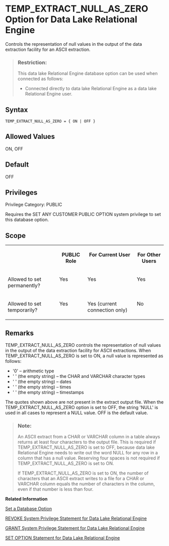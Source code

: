 <!-- loioa65ed25d84f21015ba47da948bcf0bfb -->

# TEMP\_EXTRACT\_NULL\_AS\_ZERO Option for Data Lake Relational Engine

Controls the representation of null values in the output of the data extraction facility for an ASCII extraction.



> ### Restriction:  
> This data lake Relational Engine database option can be used when connected as follows:
> 
> -   Connected directly to data lake Relational Engine as a data lake Relational Engine user.



<a name="loioa65ed25d84f21015ba47da948bcf0bfb__section_pbh_qqh_mrb"/>

## Syntax

```
TEMP_EXTRACT_NULL_AS_ZERO = { ON | OFF }
```



<a name="loioa65ed25d84f21015ba47da948bcf0bfb__iq_refso_1014"/>

## Allowed Values

ON, OFF



<a name="loioa65ed25d84f21015ba47da948bcf0bfb__iq_refso_1015"/>

## Default

OFF



<a name="loioa65ed25d84f21015ba47da948bcf0bfb__section_k3c_gxb_3qb"/>

## Privileges

Privilege Category: PUBLIC

Requires the SET ANY CUSTOMER PUBLIC OPTION system privilege to set this database option.



<a name="loioa65ed25d84f21015ba47da948bcf0bfb__iq_refso_1016"/>

## Scope


<table>
<tr>
<th valign="top">

 



</th>
<th valign="top">

PUBLIC Role



</th>
<th valign="top">

For Current User



</th>
<th valign="top">

For Other Users



</th>
</tr>
<tr>
<td valign="top">

Allowed to set permanently?



</td>
<td valign="top">

Yes



</td>
<td valign="top">

Yes



</td>
<td valign="top">

Yes



</td>
</tr>
<tr>
<td valign="top">

Allowed to set temporarily?



</td>
<td valign="top">

Yes



</td>
<td valign="top">

Yes \(current connection only\)



</td>
<td valign="top">

No



</td>
</tr>
</table>



<a name="loioa65ed25d84f21015ba47da948bcf0bfb__iq_refso_1017"/>

## Remarks

TEMP\_EXTRACT\_NULL\_AS\_ZERO controls the representation of null values in the output of the data extraction facility for ASCII extractions. When TEMP\_EXTRACT\_NULL\_AS\_ZERO is set to ON, a null value is represented as follows:

-   '0' – arithmetic type
-   ' ' \(the empty string\) – the CHAR and VARCHAR character types
-   ' ' \(the empty string\) – dates
-   ' ' \(the empty string\) – times
-   ' ' \(the empty string\) – timestamps

The quotes shown above are not present in the extract output file. When the TEMP\_EXTRACT\_NULL\_AS\_ZERO option is set to OFF, the string 'NULL' is used in all cases to represent a NULL value. OFF is the default value.

> ### Note:  
> An ASCII extract from a CHAR or VARCHAR column in a table always returns at least four characters to the output file. This is required if TEMP\_EXTRACT\_NULL\_AS\_ZERO is set to OFF, because data lake Relational Engine needs to write out the word NULL for any row in a column that has a null value. Reserving four spaces is not required if TEMP\_EXTRACT\_NULL\_AS\_ZERO is set to ON.
> 
> If TEMP\_EXTRACT\_NULL\_AS\_ZERO is set to ON, the number of characters that an ASCII extract writes to a file for a CHAR or VARCHAR column equals the number of characters in the column, even if that number is less than four.

**Related Information**  


[Set a Database Option](set-a-database-option-0dcb893.md "You set options with the SET OPTION statement.")

[REVOKE System Privilege Statement for Data Lake Relational Engine](../080-sql-statements/revoke-system-privilege-statement-for-data-lake-relational-engine-a3eadda.md "Removes specific system privileges from specific users and the right to administer the privilege.")

[GRANT System Privilege Statement for Data Lake Relational Engine](../080-sql-statements/grant-system-privilege-statement-for-data-lake-relational-engine-a3dfcb0.md "Grants specific system privileges to users or roles, with or without administrative rights.")

[SET OPTION Statement for Data Lake Relational Engine](../080-sql-statements/set-option-statement-for-data-lake-relational-engine-a625da7.md "Changes options that affect the behavior of the database and its compatibility with Transact-SQL. Setting the value of an option can change the behavior for all users or an individual user, in either a temporary or permanent scope.")

